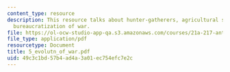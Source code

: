 ```yaml
---
content_type: resource
description: This resource talks about hunter-gatherers, agricultural societies, and
  bureaucratization of war.
file: https://ol-ocw-studio-app-qa.s3.amazonaws.com/courses/21a-217-anthropology-of-war-and-peace-fall-2004/49c3c1bd57b4ad4a3a01ec754efc7e2c_5_evolutn_of_war.pdf
file_type: application/pdf
resourcetype: Document
title: 5_evolutn_of_war.pdf
uid: 49c3c1bd-57b4-ad4a-3a01-ec754efc7e2c
---
```

